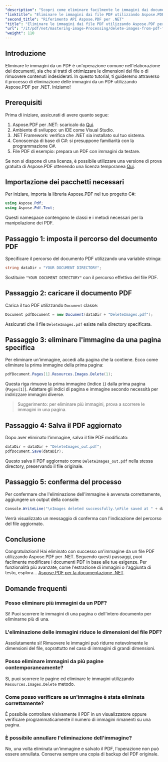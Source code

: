 ```yaml
---
"description": "Scopri come eliminare facilmente le immagini dai documenti PDF con Aspose.PDF per .NET. Questo tutorial passo passo ti guiderà attraverso il processo di caricamento di un PDF e di rimozione delle immagini."
"linktitle": "Eliminare le immagini dai file PDF utilizzando Aspose.PDF per .NET"
"second_title": "Riferimento API Aspose.PDF per .NET"
"title": "Eliminare le immagini dai file PDF utilizzando Aspose.PDF per .NET"
"url": "/it/pdf/net/mastering-image-Processing/delete-images-from-pdf-files/"
"weight": 110
---
```


## Introduzione

Eliminare le immagini da un PDF è un'operazione comune nell'elaborazione dei documenti, sia che si tratti di ottimizzare le dimensioni del file o di rimuovere contenuti indesiderati. In questo tutorial, ti guideremo attraverso il processo di eliminazione delle immagini da un PDF utilizzando Aspose.PDF per .NET. Iniziamo!

## Prerequisiti

Prima di iniziare, assicurati di avere quanto segue:

1. Aspose.PDF per .NET: scaricalo da [Qui](https://releases.aspose.com/pdf/net/).
2. Ambiente di sviluppo: un IDE come Visual Studio.
3. .NET Framework: verifica che .NET sia installato sul tuo sistema.
4. Conoscenza di base di C#: si presuppone familiarità con la programmazione C#.
5. File PDF di esempio: prepara un PDF con immagini da testare.

Se non si dispone di una licenza, è possibile utilizzare una versione di prova gratuita di Aspose.PDF ottenendo una licenza temporanea [Qui](https://purchase.aspose.com/temporary-license/).

## Importazione dei pacchetti necessari

Per iniziare, importa la libreria Aspose.PDF nel tuo progetto C#:

```csharp
using Aspose.Pdf;
using Aspose.Pdf.Text;
```

Questi namespace contengono le classi e i metodi necessari per la manipolazione dei PDF.

## Passaggio 1: imposta il percorso del documento PDF

Specificare il percorso del documento PDF utilizzando una variabile stringa:

```csharp
string dataDir = "YOUR DOCUMENT DIRECTORY";
```

Sostituire `"YOUR DOCUMENT DIRECTORY"` con il percorso effettivo del file PDF.

## Passaggio 2: caricare il documento PDF

Carica il tuo PDF utilizzando `Document` classe:

```csharp
Document pdfDocument = new Document(dataDir + "DeleteImages.pdf");
```

Assicurati che il file `DeleteImages.pdf` esiste nella directory specificata.

## Passaggio 3: eliminare l'immagine da una pagina specifica

Per eliminare un'immagine, accedi alla pagina che la contiene. Ecco come eliminare la prima immagine della prima pagina:

```csharp
pdfDocument.Pages[1].Resources.Images.Delete(1);
```

Questa riga rimuove la prima immagine (indice `1`) dalla prima pagina (`Pages[1]`). Adattare gli indici di pagina e immagine secondo necessità per indirizzare immagini diverse.

> Suggerimento: per eliminare più immagini, prova a scorrere le immagini in una pagina.

## Passaggio 4: Salva il PDF aggiornato

Dopo aver eliminato l'immagine, salva il file PDF modificato:

```csharp
dataDir = dataDir + "DeleteImages_out.pdf";
pdfDocument.Save(dataDir);
```

Questo salva il PDF aggiornato come `DeleteImages_out.pdf` nella stessa directory, preservando il file originale.

## Passaggio 5: conferma del processo

Per confermare che l'eliminazione dell'immagine è avvenuta correttamente, aggiungere un output della console:

```csharp
Console.WriteLine("\nImages deleted successfully.\nFile saved at " + dataDir);
```

Verrà visualizzato un messaggio di conferma con l'indicazione del percorso del file aggiornato.

## Conclusione

Congratulazioni! Hai eliminato con successo un'immagine da un file PDF utilizzando Aspose.PDF per .NET. Seguendo questi passaggi, puoi facilmente modificare i documenti PDF in base alle tue esigenze. Per funzionalità più avanzate, come l'estrazione di immagini o l'aggiunta di testo, esplora... [Aspose.PDF per la documentazione .NET](https://reference.aspose.com/pdf/net/).

## Domande frequenti

### Posso eliminare più immagini da un PDF?
Sì! Puoi scorrere le immagini di una pagina o dell'intero documento per eliminarne più di una.

### L'eliminazione delle immagini riduce le dimensioni del file PDF?
Assolutamente sì! Rimuovere le immagini può ridurre notevolmente le dimensioni del file, soprattutto nel caso di immagini di grandi dimensioni.

### Posso eliminare immagini da più pagine contemporaneamente?
Sì, puoi scorrere le pagine ed eliminare le immagini utilizzando `Resources.Images.Delete` metodo.

### Come posso verificare se un'immagine è stata eliminata correttamente?
È possibile controllare visivamente il PDF in un visualizzatore oppure verificare programmaticamente il numero di immagini rimanenti su una pagina.

### È possibile annullare l'eliminazione dell'immagine?
No, una volta eliminata un'immagine e salvato il PDF, l'operazione non può essere annullata. Conserva sempre una copia di backup del PDF originale.
